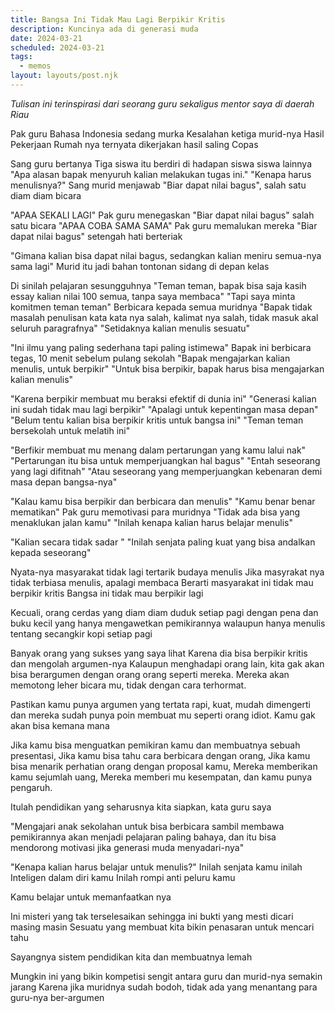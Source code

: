 ```yaml
---
title: Bangsa Ini Tidak Mau Lagi Berpikir Kritis
description: Kuncinya ada di generasi muda
date: 2024-03-21
scheduled: 2024-03-21
tags:
  - memos
layout: layouts/post.njk
---
```


*Tulisan ini terinspirasi dari seorang guru sekaligus mentor saya di daerah Riau*

Pak guru Bahasa Indonesia
sedang murka
Kesalahan ketiga murid-nya
Hasil Pekerjaan Rumah nya ternyata dikerjakan hasil saling Copas

Sang guru bertanya
Tiga siswa itu berdiri di hadapan siswa siswa lainnya
"Apa alasan bapak menyuruh kalian melakukan tugas ini."
"Kenapa harus menulisnya?"
Sang murid menjawab "Biar dapat nilai bagus", salah satu diam diam bicara

"APAA SEKALI LAGI" Pak guru menegaskan
"Biar dapat nilai bagus" salah satu bicara
"APAA COBA SAMA SAMA" Pak guru memalukan mereka
"Biar dapat nilai bagus" setengah hati berteriak

"Gimana kalian bisa dapat nilai bagus, sedangkan kalian meniru semua-nya sama lagi"
Murid itu jadi bahan tontonan sidang di depan kelas

Di sinilah pelajaran sesungguhnya
"Teman teman, bapak bisa saja kasih essay kalian nilai 100 semua, tanpa saya membaca"
"Tapi saya minta komitmen teman teman" Berbicara kepada semua muridnya
"Bapak tidak masalah penulisan kata kata nya salah, kalimat nya salah, tidak masuk akal seluruh paragrafnya"
"Setidaknya kalian menulis sesuatu"

"Ini ilmu yang paling sederhana tapi paling istimewa" Bapak ini berbicara tegas, 10 menit sebelum pulang sekolah
"Bapak mengajarkan kalian menulis, untuk berpikir"
"Untuk bisa berpikir, bapak harus bisa mengajarkan kalian menulis"

"Karena berpikir membuat mu beraksi efektif di dunia ini"
"Generasi kalian ini sudah tidak mau lagi berpikir"
"Apalagi untuk kepentingan masa depan"
"Belum tentu kalian bisa berpikir kritis untuk bangsa ini"
"Teman teman bersekolah untuk melatih ini"

"Berfikir membuat mu menang dalam pertarungan yang kamu lalui nak"
"Pertarungan itu bisa untuk memperjuangkan hal bagus"
"Entah seseorang yang lagi difitnah"
"Atau seseorang yang memperjuangkan kebenaran demi masa depan bangsa-nya"

"Kalau kamu bisa berpikir dan berbicara dan menulis"
"Kamu benar benar mematikan" Pak guru memotivasi para muridnya
"Tidak ada bisa yang menaklukan jalan kamu"
"Inilah kenapa kalian harus belajar menulis"

"Kalian secara tidak sadar "
"Inilah senjata paling kuat yang bisa andalkan kepada seseorang"

Nyata-nya masyarakat tidak lagi tertarik budaya menulis
Jika masyrakat nya tidak terbiasa menulis, apalagi membaca
Berarti masyarakat ini tidak mau berpikir kritis
Bangsa ini tidak mau berpikir lagi

Kecuali, orang cerdas yang diam diam duduk setiap pagi
dengan pena dan buku kecil
yang hanya mengawetkan pemikirannya
walaupun hanya menulis tentang secangkir kopi setiap pagi

Banyak orang yang sukses yang saya lihat
Karena dia bisa berpikir kritis dan mengolah argumen-nya
Kalaupun menghadapi orang lain, kita gak akan bisa berargumen dengan orang orang seperti mereka.
Mereka akan memotong leher bicara mu, tidak dengan cara terhormat.

Pastikan kamu punya argumen yang tertata rapi, kuat, mudah dimengerti
dan mereka sudah punya poin membuat mu seperti orang idiot.
Kamu gak akan bisa kemana mana

Jika kamu bisa menguatkan pemikiran kamu dan membuatnya sebuah presentasi,
Jika kamu bisa tahu cara berbicara dengan orang,
Jika kamu bisa menarik perhatian orang dengan proposal kamu,
Mereka memberikan kamu sejumlah uang,
Mereka memberi mu kesempatan,
dan kamu punya pengaruh.

Itulah pendidikan yang seharusnya kita siapkan,
kata guru saya

"Mengajari anak sekolahan untuk bisa berbicara sambil membawa pemikirannya akan menjadi pelajaran paling bahaya,
dan itu bisa mendorong motivasi jika generasi muda menyadari-nya"

"Kenapa kalian harus belajar untuk menulis?"
Inilah senjata kamu
inilah Inteligen dalam diri kamu
Inilah rompi anti peluru kamu

Kamu belajar untuk memanfaatkan nya

Ini misteri yang tak terselesaikan sehingga ini bukti yang mesti dicari masing masin
Sesuatu yang membuat kita bikin penasaran untuk mencari tahu

Sayangnya sistem pendidikan kita
dan membuatnya lemah

Mungkin ini yang bikin kompetisi sengit antara guru dan murid-nya semakin jarang
Karena jika muridnya sudah bodoh,
tidak ada yang menantang para guru-nya
ber-argumen
